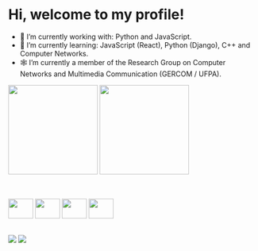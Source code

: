 <h1> Hi, welcome to my profile! </h1>

- 🔭 I’m currently working with: Python and JavaScript.
- 🌱 I’m currently learning: JavaScript (React), Python (Django), C++ and Computer Networks. 
- 🕸️ I’m currently a member of the Research Group on Computer Networks and Multimedia Communication (GERCOM / UFPA).

<div style="display:inline-block; align-items:center;">
  <a href="https://github.com/caiojulio?tab=repositories"><img height=180px src="https://github-readme-stats.vercel.app/api?username=caiojulio&show_icons=true&theme=dracula"></a>
  <a href="https://github.com/caiojulio"><img height=180px src="https://github-readme-stats.vercel.app/api/top-langs/?username=caiojulio&layout=compact&theme=dracula"></a>
</div>

##

<div align="center" style="display:inline-block;">
  <br>
  <img height="40" width="50" src="https://cdn.jsdelivr.net/gh/devicons/devicon/icons/javascript/javascript-original.svg" />
  <img height="40" width="50" src="https://cdn.jsdelivr.net/gh/devicons/devicon/icons/python/python-original.svg" />
  <img height="40" width="50" src="https://cdn.jsdelivr.net/gh/devicons/devicon/icons/cplusplus/cplusplus-original.svg" />
  <img height="40" width="50" src="https://cdn.jsdelivr.net/gh/devicons/devicon/icons/react/react-original.svg" />
</div>

## 
<div style="display:inline-block;">
  <a href="https://mail.google.com/mail/u/0/?pli=1#inbox"><img src="https://img.shields.io/badge/Gmail-D14836?style=for-the-badge&logo=gmail&logoColor=white"></a>
  <a href="https://www.linkedin.com/in/caiojs/"><img src="https://img.shields.io/badge/LinkedIn-0077B5?style=for-the-badge&logo=linkedin&logoColor=white"></a>
</div>
